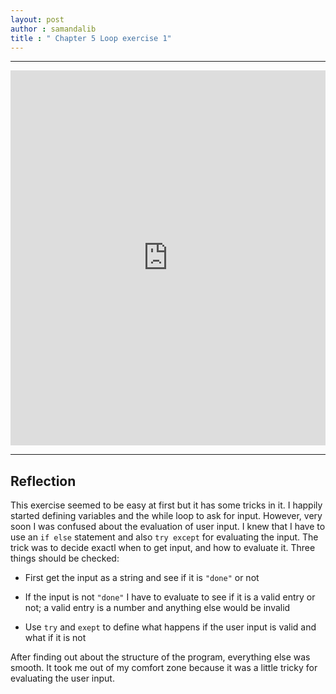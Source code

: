 ```yaml
---
layout: post
author : samandalib
title : " Chapter 5 Loop exercise 1"
---
```

---
<iframe src="https://trinket.io/embed/python/d565fb61db" width="100%" height="600" frameborder="0" marginwidth="0" marginheight="0" allowfullscreen></iframe>

---
Reflection
---

This exercise seemed to be easy at first but it has some tricks in it. I happily started defining variables and the while loop to ask for input. However, very soon I was confused about the
evaluation of user input. I knew that I have to use an `if else` statement and also `try except` for evaluating the input. The trick was to decide exactl when to get input, and how to evaluate it.
Three things should be checked:

- First get the input as a string and see if it is `"done"` or not

- If the input is not `"done"` I have to evaluate to see if it is a valid entry or not; a valid entry is a number and anything else would be invalid

- Use `try` and `exept` to define what happens if the user input is valid and what if it is not

After finding out about the structure of the program, everything else was smooth. It took me out of my comfort zone because it was a little tricky for evaluating the user input.
